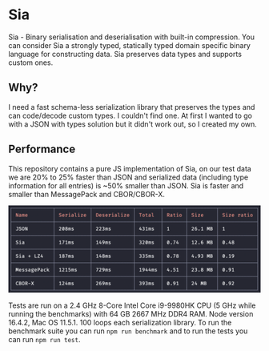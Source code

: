 # Sia

Sia - Binary serialisation and deserialisation with built-in compression. You can consider Sia a strongly typed,
statically typed domain specific binary language for constructing data. Sia preserves data types and supports custom ones.

## Why?

I need a fast schema-less serialization library that preserves the types and can code/decode custom types.
I couldn't find one. At first I wanted to go with a JSON with types solution but it didn't work out, so
I created my own.

## Performance

This repository contains a pure JS implementation of Sia, on our test data we are 20% to 25% faster than JSON
and serialized data (including type information for all entries) is ~50% smaller than JSON. Sia is faster
and smaller than MessagePack and CBOR/CBOR-X.

![Sia](./fast.png)

Tests are run on a 2.4 GHz 8-Core Intel Core i9-9980HK CPU (5 GHz while running the benchmarks)
with 64 GB 2667 MHz DDR4 RAM. Node version 16.4.2, Mac OS 11.5.1. 100 loops each serialization library.
To run the benchmark suite you can run `npm run benchmark` and to run the tests you can run `npm run test`.
